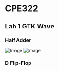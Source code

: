 # CPE322
## Lab 1 GTK Wave
### Half Adder

![Image](https://github.com/user-attachments/assets/5fc7e147-8770-437f-8997-b1f47ae8856d)
![Image](https://github.com/user-attachments/assets/c80f0ea8-7e97-4cde-b433-e3fabde242fc)

### D Flip-Flop

